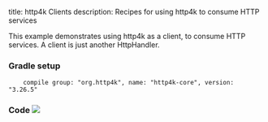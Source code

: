 title: http4k Clients
description: Recipes for using http4k to consume HTTP services

This example demonstrates using http4k as a client, to consume HTTP services. A client is just another HttpHandler.

### Gradle setup
```
    compile group: "org.http4k", name: "http4k-core", version: "3.26.5"
```

### Code [<img class="octocat" src="/img/octocat-32.png"/>](https://github.com/http4k/http4k/blob/master/src/docs/cookbook/client_as_a_function/example.kt)
<script src="https://gist-it.appspot.com/https://github.com/http4k/http4k/blob/master/src/docs/cookbook/client_as_a_function/example.kt"></script>
